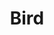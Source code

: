 ---
title: Bird
description: Bird Collection
# featured_image: janis-ringli-UC1pzyJFyvs-unsplash.jpg
weight: 8

# list pages require at least one image to be displayed.
---